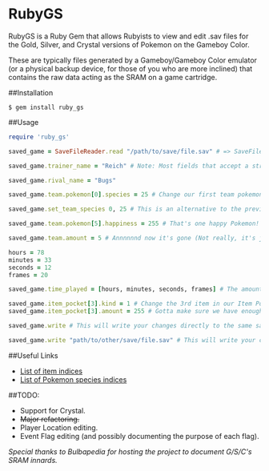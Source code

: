 # RubyGS

RubyGS is a Ruby Gem that allows Rubyists to view and edit .sav files for the Gold, Silver, and Crystal versions of Pokemon on the Gameboy Color.

These are typically files generated by a Gameboy/Gameboy Color emulator (or a physical backup device, for those of you who are more inclined) that contains the raw data acting as the SRAM on a game cartridge.

##Installation
```
$ gem install ruby_gs
```

##Usage
``` ruby
require 'ruby_gs'

saved_game = SaveFileReader.read "/path/to/save/file.sav" # => SaveFile containing data representing the raw SRAM of your cartridge

saved_game.trainer_name = "Reich" # Note: Most fields that accept a string are limited to 10-character strings or less

saved_game.rival_name = "Bugs"

saved_game.team.pokemon[0].species = 25 # Change our first team pokemon's species to someone very familiar

saved_game.set_team_species 0, 25 # This is an alternative to the previous line except it also updates the team menu species

saved_game.team.pokemon[5].happiness = 255 # That's one happy Pokemon!

saved_game.team.amount = 5 # Annnnnnd now it's gone (Not really, it's just hidden from view)

hours = 78
minutes = 33
seconds = 12
frames = 20

saved_game.time_played = [hours, minutes, seconds, frames] # The amount of frames is not visible to the player and is rather inconsequential in general.

saved_game.item_pocket[3].kind = 1 # Change the 3rd item in our Item Pocket to a Master Ball. 
saved_game.item_pocket[3].amount = 255 # Gotta make sure we have enough for our journey.

saved_game.write # This will write your changes directly to the same save file you opened initially.

saved_game.write "path/to/other/save/file.sav" # This will write your changes to a different location.

```

##Useful Links
+ [List of item indices](http://bulbapedia.bulbagarden.net/wiki/List_of_items_by_index_number_%28Generation_II%29)
+ [List of Pokemon species indices](http://bulbapedia.bulbagarden.net/wiki/List_of_Pok%C3%A9mon_by_index_number_%28Generation_II%29)

##TODO:
+ Support for Crystal.
+ ~~Major refactoring.~~
+ Player Location editing.
+ Event Flag editing (and possibly documenting the purpose of each flag).


_Special thanks to Bulbapedia for hosting the project to document G/S/C's SRAM innards._
